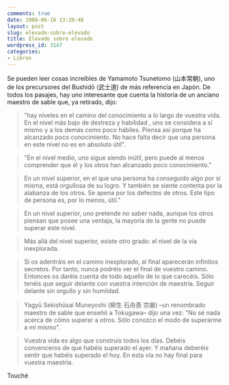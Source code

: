 ```yaml
---
comments: true
date: 2008-06-16 13:20:48
layout: post
slug: elevado-sobre-elevado
title: Elevado sobre elevado
wordpress_id: 3147
categories:
- Libros
---
```


Se pueden leer cosas increíbles de Yamamoto Tsunetomo (山本常朝), uno de los precursores del Bushidō (武士道) de más referencia en Japón. De todos los pasajes, hay uno interesante que cuenta la historia de un anciano maestro de sable que, ya retirado, dijo:





> "hay niveles en el camino del conocimiento a lo largo de vuestra vida. En el nivel más bajo de destreza y habilidad , uno se considera a sí mismo y a los demás como poco hábiles. Piensa así porque ha alcanzado poco conocimiento. No hace falta decir que una persona en este nivel no es en absoluto útil".
> 
> 


> 
> "En el nivel medio, uno sigue siendo inútil, pero puede al menos comprender que él y los otros han alcanzado poco conocimiento."
> 
> 


> 
> En un nivel superior, en el que una persona ha conseguido algo por sí misma, está orgullosa de su logro. Y también se siente contenta por la alabanza de los otros. Se apena por los defectos de otros. Este tipo de persona es, por lo menos, útil."
> 
> 


> 
> En un nivel superior, uno pretende no saber nada, aunque los otros piensan que posee una ventaja, la mayoría de la gente no puede superar este nivel.
> 
> 


> 
> Más allá del nivel superior, existe otro grado: el nivel de la vía inexplorada.
> 
> 


> 
> Si os adentráis en el camino inexplorado, al final aparecerán infinitos secretos. Por tanto, nunca podréis ver el final de vuestro camino. Entonces os daréis cuenta de todo aquello de lo que carecéis. Sólo tenéis que seguir delante con vuestra intención de maestría. Seguir delante sin orgullo y sin humildad.
> 
> 


> 
> Yagyū Sekishūsai Muneyoshi (柳生 石舟斎 宗厳) –un renombrado maestro de sable que enseñó a Tokugawa– dijo una vez: "No sé nada acerca de cómo superar a otros. Sólo conozco el modo de superarme a mí mismo".
> 
> 


> 
> Vuestra vida es algo que construís todos los días. Debéis convenceros de que habéis superado el ayer. Y mañana deberéis sentir que habéis superado el hoy. En esta vía no hay final para vuestra maestría.





Touché
